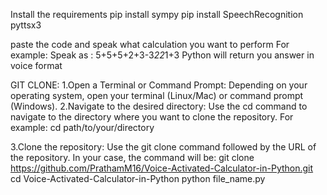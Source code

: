 Install the requirements 
pip install sympy
pip install SpeechRecognition pyttsx3

paste the code and speak what calculation you want to perform 
For example: Speak as : 5+5+5+2+3-3*22*1+3
Python will return you answer in voice format


GIT CLONE:
1.Open a Terminal or Command Prompt: Depending on your operating system, open your terminal (Linux/Mac) or command prompt (Windows).
2.Navigate to the desired directory: Use the cd command to navigate to the directory where you want to clone the repository. For example:
cd path/to/your/directory

3.Clone the repository: Use the git clone command followed by the URL of the repository. In your case, the command will be:
git clone https://github.com/PrathamM16/Voice-Activated-Calculator-in-Python.git
cd Voice-Activated-Calculator-in-Python
python file_name.py

